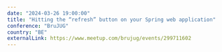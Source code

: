 ```yaml
---
date: "2024-03-26 19:00:00"
title: "Hitting the “refresh” button on your Spring web application"
conference: "BruJUG"
country: "BE"
externalLink: https://www.meetup.com/brujug/events/299711602
---
```

